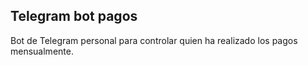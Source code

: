 ## Telegram bot pagos

Bot de Telegram personal para controlar quien ha realizado los pagos mensualmente.
